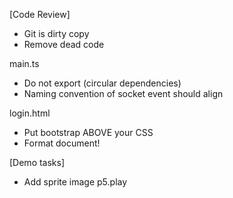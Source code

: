 [Code Review]

-   Git is dirty copy
-   Remove dead code

main.ts

-   Do not export (circular dependencies)
-   Naming convention of socket event should align

login.html

-   Put bootstrap ABOVE your CSS
-   Format document!

[Demo tasks]

-   Add sprite image p5.play
